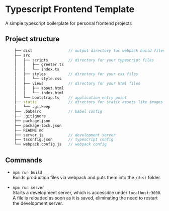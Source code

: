 # Typescript Frontend Template

A simple typescript boilerplate for personal frontend projects

## Project structure
```c++
    ├── dist                // output directory for webpack build files
    ├── src
    │   ├── scripts         // directory for your typescript files
    │   │   ├── greeter.ts
    │   │   └── index.ts
    │   ├── styles          // directory for your css files
    │   │   └── style.css
    │   ├── views           // directory for your html files
    │   │   ├── about.html
    │   │   └── index.html
    │   └── bootstrap.ts    // application entry point
    ├── static              // directory for static assets like images
    │   └── .gitkeep
    ├── .babelrc            // babel config
    ├── .gitignore
    ├── package.json        
    ├── package-lock.json
    ├── README.md
    ├── server.js           // development server
    ├── tsconfig.json       // typescript config
    └── webpack.config.js   // webpack config
```

## Commands

* `npm run build`  
  Builds production files via webpack and puts them into the `/dist` folder.  

* `npm run server`  
  Starts a development server, which is accessible under `localhost:3000`. A file is reloaded as soon as it is saved, eliminating the need to restart the development server.  

